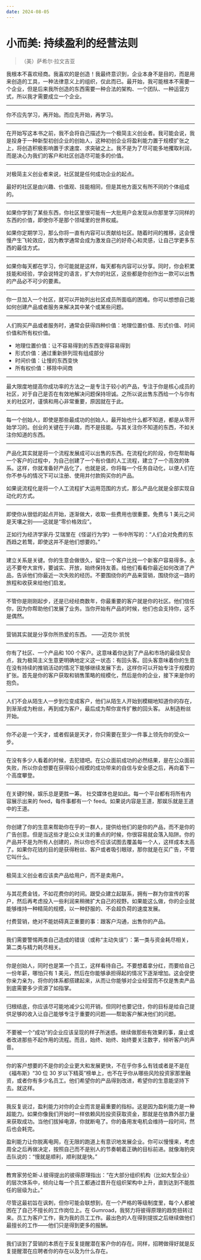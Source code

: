 ```yaml
---
date: 2024-08-05
---
```


# 小而美: 持续盈利的经营法则

> （美）萨希尔·拉文吉亚

我根本不喜欢经商。我喜欢的是创造！我最终意识到，企业本身不是目的，而是用来创造的工具，一种法律意义上的组织，仅此而已。最开始，我可能根本不需要一个企业，但是后来我所创造的东西需要一种合法的架构、一个团队、一种运营方式，所以我才需要成立一个企业。

---

你不应先学习，再开始。而应先开始，再学习。

---

在开始写这本书之前，我不会将自己描述为一个极简主义创业者。我可能会说，我是投身于一种新型初创企业的创始人，这种初创企业将盈利能力置于规模扩张之上，将创造积极影响置于求速度、求突破之上。我不是为了尽可能多地攫取利润，而是决心为我们的客户和社区创造尽可能多的价值。

---

对极简主义创业者来说，社区就是任何成功企业的起点。

最好的社区是由兴趣、价值观、技能相同，但是其他方面又有所不同的个体组成的。

---

如果你学到了某些东西，你社区里很可能有一大批用户会发现从你那里学习同样的东西的价值，即使你不是那个领域里的世界权威。

如果你定期学习，那么你将一直有内容可以贡献给社区。随着时间的推移，这会慢慢产生飞轮效应，因为教学通常会成为激发自己的好奇心和灵感，让自己学更多东西的最佳方式。

---

如果你每天都在学习，你可能就是这样，每天都有内容可以分享。同时，你会积累技能和经验，学会说特定的语言，扩大你的社区，这些都是你创作出一款可以出售的产品必不可少的要素。

---

你一旦加入一个社区，就可以开始列出社区成员所面临的困难。你可以想想自己能如何创建产品或者服务来解决其中某个或某些问题。

---

人们购买产品或者服务时，通常会获得四种价值：地理位置价值、形式价值、时间价值和所有权价值。

- 地理位置价值：让不容易得到的东西变得容易得到
- 形式价值：通过重新排列现有组成部分
- 时间价值：让慢的东西变快
- 所有权价值：移除中间商

---

最大限度地提高你成功率的方法之一是专注于较小的产品，专注于你是核心成员的社区，对于自己是否在有效地解决问题保持坦诚。之所以说出售东西给一个与你有关的社区时，谨慎和用心非常重要，原因就在于此。

---

每一个创始人，即使是那些最成功的创始人，最开始也什么都不知道，都是从零开始学习的。创业的关键在于兴趣，而不是技能。与其关注你不知道的东西，不如关注你知道的东西。

---

产品化其实就是将一个流程发展成可以出售的东西。在流程化的阶段，你在帮助每一个客户的过程中，为自己创建了一个有价值的人工流程，建立了一个高效的体系。这样，你就准备好产品化了，也就是说，你将每一个任务自动化，以便人们在你不参与的情况下可以注册、使用并付款购买你的产品。

如果说流程化是将一个人工流程扩大运用范围的方式，那么产品化就是全部实现自动化的方式。

---

即使你从很低的起点开始，逐渐做大，收取一些费用也很重要。免费与 1 美元之间是天壤之别——这就是“零价格效应”。

正如行为经济学家丹·艾瑞里在《怪诞行为学》一书中所写的：“人们会对免费的东西趋之若鹜，即使这并不是他们想要的。”

---

建立关系是关键。你的生意会做很久，留住一个客户比找一个新客户容易得多。永远不要夸大宣传，要诚实、开放，始终保持友善。给他们看看你最近如何改进了产品，告诉他们你最近一次失败的经历。不要围绕你的产品来营销，围绕你这一路的旅程和收获来给他们启发。

---

不管你是刚刚起步，还是已经经商数年，你最重要的客户就是你的社区。他们信任你，因为你帮助他们发展了业务。当你开始有产品的时候，他们也会支持你，这不是偶然。

---

营销其实就是分享你所热爱的东西。 ——迈克尔·凯悦

---

你有了社区、一个产品和 100 个客户。这意味着你达到了产品和市场的最佳契合点，我为极简主义生意更明确地定义这一状态：有回头客。回头客意味着你的生意在没有持续的推销活动的情况下能够继续发展下去，这样你可以开始专注于规模的扩张。首先是你的客户获取和销售策略的规模化，然后是你的企业，接下来是你的抱负。

---

人们不会从陌生人一步到位变成客户，他们从陌生人开始到模糊地知道你的存在，到渐渐成为粉丝，再到成为客户，最后成为帮你宣传扩散的回头客。
从制造粉丝开始。

---

你不必是一个天才，或者假装是天才，你只需要在至少一件事上领先你的受众一步。

---

在没有多少人看着的时候，去犯错吧。在公众面前成功的必然结果，是在公众面前失败，所以你会想要在获得较小规模的成功带来的自信与安全感之后，再向着下一个高度攀登。

---

在关键时候，娱乐总是更胜一筹。
社交媒体也是如此。每一个平台都有将所有内容展示出来的 feed，每件事都有一个 feed。如果说内容是王道，那娱乐就是王道中的王道。

---

你创建了你的生意来帮助你在乎的一群人，提供给他们的是你的产品，而不是你的广告创意。但是当这些才是公众关注的重点的时候，你很容易就会落入陷阱。你的产品并不是为所有人创建的，所以你也不应该试图去覆盖每一个人，这样成本太高了。如果你花钱的目的是获得粉丝、客户或者吸引眼球，那你就是在买广告，不管它叫什么。

---

极简主义创业者应该卖产品给用户，而不是卖用户。

---

与其花费金钱，不如花费你的时间。跟受众建立起联系，拥有一群为你宣传的客户，然后再考虑投入一些利润来稍微扩大自己的视野。如果能这么做，你的企业就能够维持一种精简的规模，以一种舒服的、不会超负荷的速度发展。

付费营销，绝对不能妨碍真正重要的事：跟客户沟通，出售你的产品。

---

我们需要警惕两类自己造成的错误（或称“主动失误”）：第一类与资金耗尽相关，第二类与精力耗尽相关。

---

你是创始人，同时也是第一个员工，这样看待自己。不要想着拿分红，而要给自己一份年薪，哪怕只有 1 美元，然后在你能够承担得起的情况下逐渐增加。这会促使你亲力亲为，将你的体系都搭建起来，从而让你能够对企业经营而不仅是售卖产品到底需要多少资源了如指掌。

---

归根结底，你应该尽可能地减少公司开销，但同时也要记住，你的目标是给自己提供足够的收入让自己能够专注于重要的问题——帮助客户解决他们的问题。

---

不要被一个“成功”的企业应该呈现的样子所迷惑。继续做那些有效果的事，废止或者改进那些不起作用的流程。而且，始终、始终、始终要关注数字，倾听客户的声音。

---

你的客户想要的不是你的企业更大和发展更快，不在乎你多么有钱或者是不是在《福布斯》“30 位 30 岁以下精英”榜单上，也不在乎你从哪些风险投资家那里融资，或者你有多少名员工。他们希望你的产品得到改进，希望你的生意能坚持下去。就这样。

---

我反复说过，盈利能力对你的企业而言是最重要的指标。这是因为盈利能力是一种超能力。如果你像我们开始时一样依赖风险投资获取资金，那就是在依靠外部力量来获取成功。当他们拔掉电源，你就断电了。你的备用发电机会维持一段时间，然后也会耗完。

盈利能力让你脱离电网，在无限的跑道上有意识地发展企业。你可以慢慢来，考虑周全之后再做决定，按照自己而不是别人的节奏朝着正确的目标前进。就像海豹突击队说的：“慢就是顺利，顺利就是快。”

---

教育家劳伦斯·J.彼得提出的彼得原理指出：“在大部分组织机构（比如大型企业）的层次体系中，倾向让每一个员工都通过晋升在组织架构中上升，直到达到不能胜任的层级为止。”

尽管这最初旨在讽刺，但你可能会联想到，在一个严格的等级制度里，每个人都被困在了自己不擅长的工作岗位上。在 Gumroad，我努力将彼得原理的趋势扭转过来。员工为客户工作，我为我的员工工作。最出色的人在得到提拔之后继续做他们最擅长的工作——他们只是得到更多的报酬。

---

我们谈到了营销的本质在于反复提醒潜在客户你的存在。同样，招聘做得好就是反复提醒潜在应聘者你的存在以及为什么存在。
